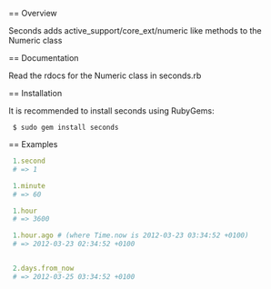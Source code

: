 == Overview

Seconds adds active_support/core_ext/numeric like methods to the Numeric class

== Documentation

Read the rdocs for the Numeric class in seconds.rb

== Installation

It is recommended to install seconds using RubyGems:

```
 $ sudo gem install seconds
```

== Examples

```ruby
 1.second
 # => 1

 1.minute
 # => 60

 1.hour
 # => 3600

 1.hour.ago # (where Time.now is 2012-03-23 03:34:52 +0100)
 # => 2012-03-23 02:34:52 +0100


 2.days.from_now 
 # => 2012-03-25 03:34:52 +0100
```